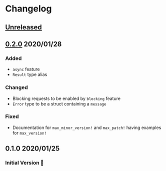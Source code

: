 # Changelog

## [Unreleased](https://github.com/spenserblack/check-latest-rs/compare/v0.2.0...master)

## [0.2.0] 2020/01/28
### Added
- `async` feature
- `Result` type alias

### Changed
- Blocking requests to be enabled by `blocking` feature
- `Error` type to be a struct containing a `message`

### Fixed
- Documentation for `max_minor_version!` and `max_patch!` having examples for `max_version!`

## 0.1.0 2020/01/25
### Initial Version :tada:

[0.2.0]: https://github.com/spenserblack/check-latest-rs/compare/v0.1.0...v0.2.0
